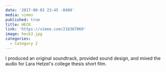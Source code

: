 ```yaml
---
date: '2017-08-03 23:45 -0400'
media: vimeo
published: true
title: HECK
link: 'https://vimeo.com/218367060'
image: heck3.jpg
categories:
  - Category 2
---
```

I produced an original soundtrack, provided sound design, and mixed the audio for Lara Hetzel's college thesis short film.
